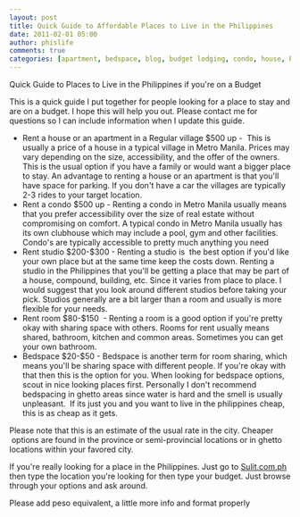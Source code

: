 ```yaml
---
layout: post
title: Quick Guide to Affordable Places to Live in the Philippines 
date: 2011-02-01 05:00
author: phislife
comments: true
categories: [apartment, bedspace, blog, budget lodging, condo, house, Philippines, Philippines, Rent, room share, studio, Where to Stay]
---
```

<p>Quick Guide to Places to Live in the Philippines if you're on a Budget</p>
<p>This is a quick guide I put together for people looking for a place to stay and are on a budget. I hope this will help you out. Please contact me for questions so I can include information when I update this guide.</p>
<ul>
<li>Rent a house or an apartment in a Regular village $500 up -  This is usually a price of a house in a typical village in Metro Manila. Prices may vary depending on the size, accessibility, and the offer of the owners. This is the usual option if you have a family or would want a bigger place to stay. An advantage to renting a house or an apartment is that you'll have space for parking. If you don't have a car the villages are typically 2-3 rides to your target location.</li>
<li>Rent a condo $500 up - Renting a condo in Metro Manila usually means that you prefer accessibility over the size of real estate without compromising on comfort. A typical condo in Metro Manila usually has its own clubhouse which may include a pool, gym and other facilities. Condo's are typically accessible to pretty much anything you need</li>
<li>Rent studio $200-$300 - Renting a studio is  the best option if you'd like your own place but at the same time keep the costs down. Renting a studio in the Philippines that you'll be getting a place that may be part of a house, compound, building, etc. Since it varies from place to place. I would suggest that you look around different studios before taking your pick. Studios generally are a bit larger than a room and usually is more flexible for your needs.</li>
<li>Rent room $80-$150  - Renting a room is a good option if you're pretty okay with sharing space with others. Rooms for rent usually means shared, bathroom, kitchen and common areas. Sometimes you can get your own bathroom.</li>
<li>Bedspace $20-$50 - Bedspace is another term for room sharing, which means you'll be sharing space with different people. If you're okay with that then this is the option for you. When looking for bedspace options, scout in nice looking places first. Personally I don't recommend bedspacing in ghetto areas since water is hard and the smell is usually unpleasant.  If its just you and you want to live in the philippines cheap, this is as cheap as it gets.</li>
</ul>
<p>Please note that this is an estimate of the usual rate in the city. Cheaper  options are found in the province or semi-provincial locations or in ghetto locations within your favored city.</p>
<p>If you're really looking for a place in the Philippines. Just go to <a href="http://sulit.com.ph">Sulit.com.ph</a> then type the location you're looking for then type your budget. Just browse through your options and ask around.</p>
<p>Please add peso equivalent, a little more info and format properly</p>

